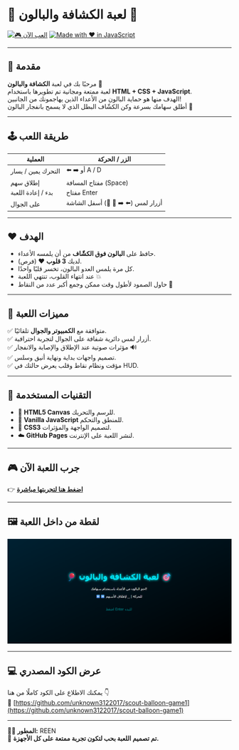 # 🎈 لعبة الكشافة والبالون 🎯

[![🎮 العب الآن](https://img.shields.io/badge/🎮_العب_الآن-اضغط_هنا-00bfff?style=for-the-badge)](https://unknown3122017.github.io/scout-balloon-game1/)
[![Made with ❤️ in JavaScript](https://img.shields.io/badge/Made_with_❤️-JavaScript-yellow?style=for-the-badge)](https://developer.mozilla.org/en-US/docs/Web/JavaScript)

---

## 🧩 مقدمة

مرحبًا بك في لعبة **الكشافة والبالون** 🎈  
لعبة ممتعة ومجانية تم تطويرها باستخدام **HTML + CSS + JavaScript**.  
الهدف منها هو حماية البالون من الأعداء الذين يهاجمونك من الجانبين!  
أطلق سهامك بسرعة وكن الكشّاف البطل الذي لا يسمح بانفجار البالون 🎯

---

## 🕹️ طريقة اللعب

| العملية | الزر / الحركة |
|----------|---------------|
| التحرك يمين / يسار | ⬅️ ➡️ أو A / D |
| إطلاق سهم | مفتاح المسافة (Space) |
| بدء / إعادة اللعبة | مفتاح Enter |
| على الجوال | أزرار لمس (⬅️ ➡️ 🎯 🔁) أسفل الشاشة |

---

## ❤️ الهدف

- حافظ على **البالون فوق الكشّاف** من أن يلمسه الأعداء.  
- لديك **3 قلوب** ❤️ (فرص).  
- كل مرة يلمس العدو البالون، تخسر قلبًا واحدًا.  
- عند انتهاء القلوب، تنتهي اللعبة 💥  
- حاول الصمود لأطول وقت ممكن وجمع أكبر عدد من النقاط 🧮  

---

## 📱 مميزات اللعبة

✅ متوافقة مع **الكمبيوتر والجوال** تلقائيًا.  
✅ أزرار لمس دائرية شفافة على الجوال لتجربة احترافية.  
✅ مؤثرات صوتية عند الإطلاق والإصابة والانفجار 🔊  
✅ تصميم واجهات بداية ونهاية أنيق وسلس.  
✅ مؤقت ونظام نقاط وقلب يعرض حالتك في HUD.  

---

## 🧠 التقنيات المستخدمة

- 🎨 **HTML5 Canvas** للرسم والتحريك.  
- 🧩 **Vanilla JavaScript** للمنطق والتحكم.  
- 💅 **CSS3** لتصميم الواجهة والمؤثرات.  
- ☁️ **GitHub Pages** لنشر اللعبة على الإنترنت.  

---

## 🎮 جرب اللعبة الآن

👉 **[اضغط هنا لتجربتها مباشرة](https://unknown3122017.github.io/scout-balloon-game1/)**  

---

## 🖼️ لقطة من داخل اللعبة

![لقطة من اللعبة](https://raw.githubusercontent.com/unknown3122017/scout-balloon-game1/main/preview.png)

---

## 💻 عرض الكود المصدري

يمكنك الاطلاع على الكود كاملًا من هنا 👇  
🔗 [https://github.com/unknown3122017/scout-balloon-game1](https://github.com/unknown3122017/scout-balloon-game1)

---

👨‍💻 **المطور:** REEN  
🎯 **تم تصميم اللعبة بحب لتكون تجربة ممتعة على كل الأجهزة.**
